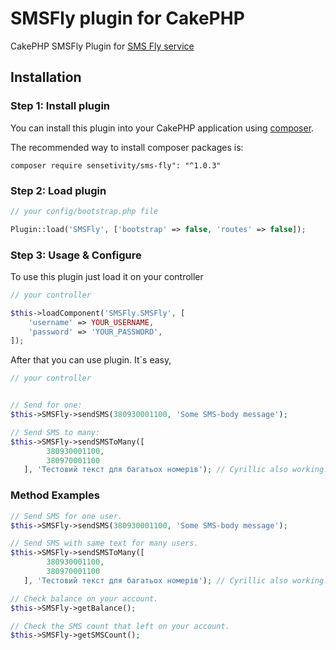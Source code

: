 # SMSFly plugin for CakePHP
CakePHP SMSFly Plugin for [SMS Fly service](http://sms-fly.com/)


## Installation
### Step 1: Install plugin
You can install this plugin into your CakePHP application using [composer](http://getcomposer.org).

The recommended way to install composer packages is:

```
composer require sensetivity/sms-fly": "^1.0.3"
```

### Step 2: Load plugin
```php
// your config/bootstrap.php file

Plugin::load('SMSFly', ['bootstrap' => false, 'routes' => false]);

```

### Step 3: Usage & Configure
To use this plugin just load it on your controller
```php
// your controller

$this->loadComponent('SMSFly.SMSFly', [
    'username' => YOUR_USERNAME,
    'password' => 'YOUR_PASSWORD',
]);
```

After that you can use plugin. It`s easy,
```php
// your controller


// Send for one:
$this->SMSFly->sendSMS(380930001100, 'Some SMS-body message');

// Send SMS to many:
$this->SMSFly->sendSMSToMany([
        380930001100,
        380970001100
   ], 'Тестовий текст для багатьох номерів'); // Cyrillic also working.
```

### Method Examples

```php
// Send SMS for one user.
$this->SMSFly->sendSMS(380930001100, 'Some SMS-body message');

// Send SMS with same text for many users.
$this->SMSFly->sendSMSToMany([
        380930001100,
        380970001100
   ], 'Тестовий текст для багатьох номерів'); // Cyrillic also working.

// Check balance on your account.
$this->SMSFly->getBalance();

// Check the SMS count that left on your account.
$this->SMSFly->getSMSCount();
```
